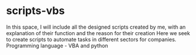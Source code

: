 # scripts-vbs
In this space, I will include all the designed scripts created by me, with an explanation of their function and the reason for their creation  Here we seek to create scripts to automate tasks in different sectors for companies.  Programming language - VBA and python
